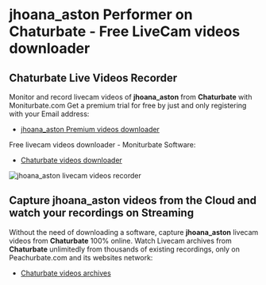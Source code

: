 # jhoana_aston Performer on Chaturbate - Free LiveCam videos downloader

## Chaturbate Live Videos Recorder

Monitor and record livecam videos of **jhoana_aston** from **Chaturbate** with Moniturbate.com
Get a premium trial for free by just and only registering with your Email address:
* [jhoana_aston Premium videos downloader](https://moniturbate.com/request-demo-licence-key.html)

Free livecam videos downloader - Moniturbate Software:
* [Chaturbate videos downloader](https://moniturbate.com/moniturbate-download-software.html)

![jhoana_aston livecam videos recorder](https://peachurnet.com/templates/moniturbate-software.png)


## Capture jhoana_aston videos from the Cloud and watch your recordings on Streaming

Without the need of downloading a software, capture **jhoana_aston** livecam videos from **Chaturbate** 100% online.
Watch Livecam archives from **Chaturbate** unlimitedly from thousands of existing recordings, only on Peachurbate.com and its websites network:
* [Chaturbate videos archives](https://peachurnet.com/)
